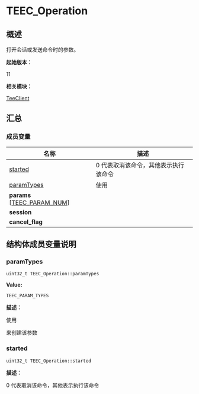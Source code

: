 # TEEC_Operation


## 概述

打开会话或发送命令时的参数。

**起始版本：**

11

**相关模块：**

[TeeClient](_tee_client.md)


## 汇总


### 成员变量

| 名称 | 描述 | 
| -------- | -------- |
| [started](#started) | 0 代表取消该命令，其他表示执行该命令 | 
| [paramTypes](#paramtypes) | 使用 | 
| **params** [[TEEC_PARAM_NUM](_tee_client.md#teec_param_num)] |  | 
| **session** |  | 
| **cancel_flag** |  | 


## 结构体成员变量说明


### paramTypes

```
uint32_t TEEC_Operation::paramTypes
```

**Value:**

```
TEEC_PARAM_TYPES 
```

**描述：**

使用

来创建该参数


### started

```
uint32_t TEEC_Operation::started
```

**描述：**

0 代表取消该命令，其他表示执行该命令
